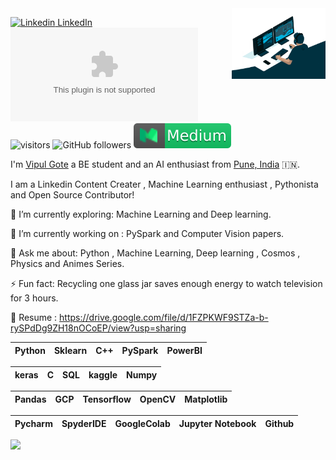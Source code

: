
<img align='right' src='https://github.com/vipulgote1999/vipulgote1999/blob/master/gif/giphy%20(1).gif' width='150"'>

[![Linkedin](https://i.stack.imgur.com/gVE0j.png) LinkedIn](https://www.linkedin.com/in/vipul-gote-21a923183/)&nbsp; [![Twitter](https://img.shields.io/twitter/url/https/twitter.com)](https://twitter.com/vipul_gote_4) ![visitors](https://hit-badger.glitch.me/badge?page_id=vipulgote1999.id)
![GitHub followers](https://img.shields.io/github/followers/vipulgote1999?style=social)
[![Medium](https://github.com/vipulgote1999/vipulgote1999/blob/master/badges/medium.svg)](https://medium.com/@vipulgote4)

I'm [Vipul Gote](https://sites.google.com/view/vipul-ai/home?read_current=1) a BE student and an AI enthusiast from 
[Pune, India](https://www.google.com/maps/place/18%C2%B037'24.5%22N+73%C2%B051'57.2%22E/@18.6232771,73.8658642,18z/data=!4m6!3m5!1s0x3bc2c7a004c0434d:0xd954c28b78729216!7e2!8m2!3d18.6234674!4d73.8658959) :india:.

I am a Linkedin Content Creater , Machine Learning enthusiast , Pythonista and Open Source Contributor!


🌱 I’m currently exploring: Machine Learning and Deep learning.

🔭 I’m currently working on : PySpark and Computer Vision papers.

💬 Ask me about: Python , Machine Learning, Deep learning , Cosmos , Physics and Animes Series.

⚡ Fun fact: Recycling one glass jar saves enough energy to watch television for 3 hours.

📄 Resume : https://drive.google.com/file/d/1FZPKWF9STZa-b-rySPdDg9ZH18nOCoEP/view?usp=sharing

<!--
**vipulgote1999/vipulgote1999** is a ✨ _special_ ✨ repository because its `README.md` (this file) appears on your GitHub profile.

Here are some ideas to get you started:

- 🔭 I’m currently working on ...
- 🌱 I’m currently learning ...
- 👯 I’m looking to collaborate on ...
- 🤔 I’m looking for help with ...
- 💬 Ask me about ...
- 📫 How to reach me: ...
- 😄 Pronouns: ...
- ⚡ Fun fact: ...
-->

| Python | Sklearn | C++ | PySpark | PowerBI | 
| :---: | :---: | :---: | :---: | :---: | 

| keras | C | SQL | kaggle | Numpy |
| :---: | :---: | :---: | :---: | :---: |

| Pandas | GCP | Tensorflow | OpenCV | Matplotlib |
| :---: | :---: | :---: | :---: | :---: |

| Pycharm | SpyderIDE | GoogleColab | Jupyter Notebook | Github |
| :---: | :---: | :---: | :---: | :---: |



![](https://github-readme-stats.vercel.app/api?username=vipulgote1999&show_icons=true&line_height=30)
